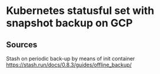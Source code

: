 # Kubernetes statusful set with snapshot backup on GCP




## Sources
Stash on periodic back-up by means of init container
https://stash.run/docs/0.8.3/guides/offline_backup/
